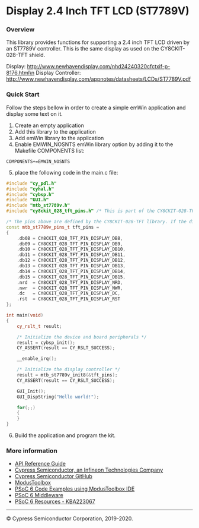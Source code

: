 # Display 2.4 Inch TFT LCD (ST7789V)

### Overview

This library provides functions for supporting a 2.4 inch TFT LCD driven by an ST7789V controller. This is the same display as used on the CY8CKIT-028-TFT shield.

Display: http://www.newhavendisplay.com/nhd24240320cfctxif-p-8176.html\n
Display Controller: http://www.newhavendisplay.com/appnotes/datasheets/LCDs/ST7789V.pdf

### Quick Start
Follow the steps bellow in order to create a simple emWin application and display some text on it.
1. Create an empty application
2. Add this library to the application
3. Add emWin library to the application
4. Enable EMWIN_NOSNTS emWin library option by adding it to the Makefile COMPONENTS list:
```
COMPONENTS+=EMWIN_NOSNTS
```
5. place the following code in the main.c file:
```cpp
#include "cy_pdl.h"
#include "cyhal.h"
#include "cybsp.h"
#include "GUI.h"
#include "mtb_st7789v.h"
#include "cy8ckit_028_tft_pins.h" /* This is part of the CY8CKIT-028-TFT shield library. */

/* The pins above are defined by the CY8CKIT-028-TFT library. If the display is being used on different hardware the mappings will be different. */
const mtb_st7789v_pins_t tft_pins =
{
    .db08 = CY8CKIT_028_TFT_PIN_DISPLAY_DB8,
    .db09 = CY8CKIT_028_TFT_PIN_DISPLAY_DB9,
    .db10 = CY8CKIT_028_TFT_PIN_DISPLAY_DB10,
    .db11 = CY8CKIT_028_TFT_PIN_DISPLAY_DB11,
    .db12 = CY8CKIT_028_TFT_PIN_DISPLAY_DB12,
    .db13 = CY8CKIT_028_TFT_PIN_DISPLAY_DB13,
    .db14 = CY8CKIT_028_TFT_PIN_DISPLAY_DB14,
    .db15 = CY8CKIT_028_TFT_PIN_DISPLAY_DB15,
    .nrd  = CY8CKIT_028_TFT_PIN_DISPLAY_NRD,
    .nwr  = CY8CKIT_028_TFT_PIN_DISPLAY_NWR,
    .dc   = CY8CKIT_028_TFT_PIN_DISPLAY_DC,
    .rst  = CY8CKIT_028_TFT_PIN_DISPLAY_RST
};

int main(void)
{
    cy_rslt_t result;

    /* Initialize the device and board peripherals */
    result = cybsp_init();
    CY_ASSERT(result == CY_RSLT_SUCCESS);

    __enable_irq();

    /* Initialize the display controller */
    result = mtb_st7789v_init8(&tft_pins);
    CY_ASSERT(result == CY_RSLT_SUCCESS);

    GUI_Init();
    GUI_DispString("Hello world!");

    for(;;)
    {
    }
}
```
6. Build the application and program the kit.

### More information

* [API Reference Guide](https://cypresssemiconductorco.github.io/display-tft-st7789v/html/index.html)
* [Cypress Semiconductor, an Infineon Technologies Company](http://www.cypress.com)
* [Cypress Semiconductor GitHub](https://github.com/cypresssemiconductorco)
* [ModusToolbox](https://www.cypress.com/products/modustoolbox-software-environment)
* [PSoC 6 Code Examples using ModusToolbox IDE](https://github.com/cypresssemiconductorco/Code-Examples-for-ModusToolbox-Software)
* [PSoC 6 Middleware](https://github.com/cypresssemiconductorco/psoc6-middleware)
* [PSoC 6 Resources - KBA223067](https://community.cypress.com/docs/DOC-14644)

---
© Cypress Semiconductor Corporation, 2019-2020.

